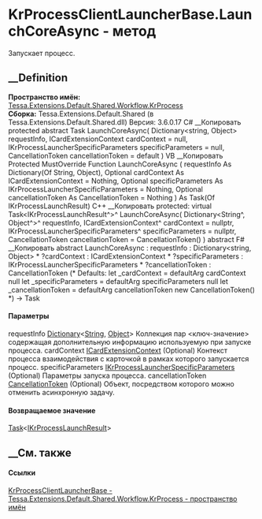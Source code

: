 # KrProcessClientLauncherBase.LaunchCoreAsync - метод
Запускает процесс.
## __Definition
 **Пространство имён:**
[Tessa.Extensions.Default.Shared.Workflow.KrProcess](N_Tessa_Extensions_Default_Shared_Workflow_KrProcess.htm)  
 **Сборка:** Tessa.Extensions.Default.Shared (в
Tessa.Extensions.Default.Shared.dll) Версия: 3.6.0.17
C# __Копировать
     protected abstract Task<IKrProcessLaunchResult> LaunchCoreAsync(
    	Dictionary<string, Object> requestInfo,
    	ICardExtensionContext cardContext = null,
    	IKrProcessLauncherSpecificParameters specificParameters = null,
    	CancellationToken cancellationToken = default
    )
VB __Копировать
     Protected MustOverride Function LaunchCoreAsync ( 
    	requestInfo As Dictionary(Of String, Object),
    	Optional cardContext As ICardExtensionContext = Nothing,
    	Optional specificParameters As IKrProcessLauncherSpecificParameters = Nothing,
    	Optional cancellationToken As CancellationToken = Nothing
    ) As Task(Of IKrProcessLaunchResult)
C++ __Копировать
     protected:
    virtual Task<IKrProcessLaunchResult^>^ LaunchCoreAsync(
    	Dictionary<String^, Object^>^ requestInfo, 
    	ICardExtensionContext^ cardContext = nullptr, 
    	IKrProcessLauncherSpecificParameters^ specificParameters = nullptr, 
    	CancellationToken cancellationToken = CancellationToken()
    ) abstract
F# __Копировать
     abstract LaunchCoreAsync : 
            requestInfo : Dictionary<string, Object> * 
            ?cardContext : ICardExtensionContext * 
            ?specificParameters : IKrProcessLauncherSpecificParameters * 
            ?cancellationToken : CancellationToken 
    (* Defaults:
            let _cardContext = defaultArg cardContext null
            let _specificParameters = defaultArg specificParameters null
            let _cancellationToken = defaultArg cancellationToken new CancellationToken()
    *)
    -> Task<IKrProcessLaunchResult> 
#### Параметры
requestInfo
[Dictionary](https://learn.microsoft.com/dotnet/api/system.collections.generic.dictionary-2)<[String](https://learn.microsoft.com/dotnet/api/system.string),
[Object](https://learn.microsoft.com/dotnet/api/system.object)>
    Коллекция пар <ключ-значение> содержащая дополнительную информацию используемую при запуске процесса.
cardContext
[ICardExtensionContext](T_Tessa_Cards_Extensions_ICardExtensionContext.htm)
(Optional)
    Контекст процесса взаимодействия с карточкой в рамках которого запускается процесс.
specificParameters
[IKrProcessLauncherSpecificParameters](T_Tessa_Extensions_Default_Shared_Workflow_KrProcess_IKrProcessLauncherSpecificParameters.htm)
(Optional)
    Параметры запуска процесса.
cancellationToken
[CancellationToken](https://learn.microsoft.com/dotnet/api/system.threading.cancellationtoken)
(Optional)
    Объект, посредством которого можно отменить асинхронную задачу.
#### Возвращаемое значение
[Task](https://learn.microsoft.com/dotnet/api/system.threading.tasks.task-1)<[IKrProcessLaunchResult](T_Tessa_Extensions_Default_Shared_Workflow_KrProcess_IKrProcessLaunchResult.htm)>  
##  __См. также
#### Ссылки
[KrProcessClientLauncherBase -
](T_Tessa_Extensions_Default_Shared_Workflow_KrProcess_KrProcessClientLauncherBase.htm)
[Tessa.Extensions.Default.Shared.Workflow.KrProcess - пространство
имён](N_Tessa_Extensions_Default_Shared_Workflow_KrProcess.htm)
